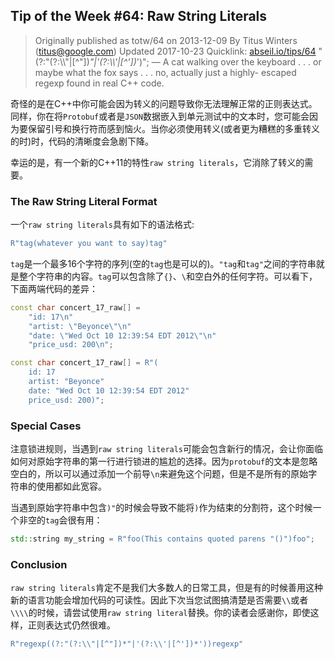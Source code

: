 ## Tip of the Week #64: Raw String Literals
> Originally published as totw/64 on 2013-12-09
> By Titus Winters (titus@google.com)
> Updated 2017-10-23
> Quicklink: [abseil.io/tips/64](https://abseil.io/tips/64)
> "(?:\"(?:\\\\\"|[^\"])*\"|'(?:\\\\'|[^'])*')"; — A cat walking over the keyboard . . . or maybe what the fox says . . . no, actually just a highly- escaped regexp found in real C++ code.
>

奇怪的是在C++中你可能会因为转义的问题导致你无法理解正常的正则表达式。同样，你在将`Protobuf`或者是`JSON`数据嵌入到单元测试中的文本时，您可能会因为要保留引号和换行符而感到恼火。当你必须使用转义(或者更为糟糕的多重转义的时)时，代码的清晰度会急剧下降。

幸运的是，有一个新的C++11的特性`raw string literals`，它消除了转义的需要。

### The Raw String Literal Format
一个`raw string literals`具有如下的语法格式:

```cpp
R"tag(whatever you want to say)tag"
```
`tag`是一个最多16个字符的序列(空的`tag`也是可以的)。`"tag`和`tag"`之间的字符串就是整个字符串的内容。`tag`可以包含除了`{}`、`\`和空白外的任何字符。可以看下，下面两端代码的差异：

```cpp
const char concert_17_raw[] =
    "id: 17\n"
    "artist: \"Beyonce\"\n"
    "date: \"Wed Oct 10 12:39:54 EDT 2012\"\n"
    "price_usd: 200\n";
```

```cpp
const char concert_17_raw[] = R"(
    id: 17
    artist: "Beyonce"
    date: "Wed Oct 10 12:39:54 EDT 2012"
    price_usd: 200)";
```

### Special Cases
注意锁进规则，当遇到`raw string literals`可能会包含新行的情况，会让你面临如何对原始字符串的第一行进行锁进的尴尬的选择。因为`protobuf`的文本是忽略空白的，所以可以通过添加一个前导`\n`来避免这个问题，但是不是所有的原始字符串的使用都如此宽容。

当遇到原始字符串中包含`)"`的时候会导致不能将`)`作为结束的分割符，这个时候一个非空的`tag`会很有用：

```cpp
std::string my_string = R"foo(This contains quoted parens "()")foo";
```

### Conclusion

`raw string literals`肯定不是我们大多数人的日常工具，但是有的时候善用这种新的语言功能会增加代码的可读性。因此下次当您试图搞清楚是否需要`\\`或者`\\\\`的时候，请尝试使用`raw string literal`替换。你的读者会感谢你，即使这样，正则表达式仍然很难。


```cpp
R"regexp((?:"(?:\\"|[^"])*"|'(?:\\'|[^'])*'))regexp"
```